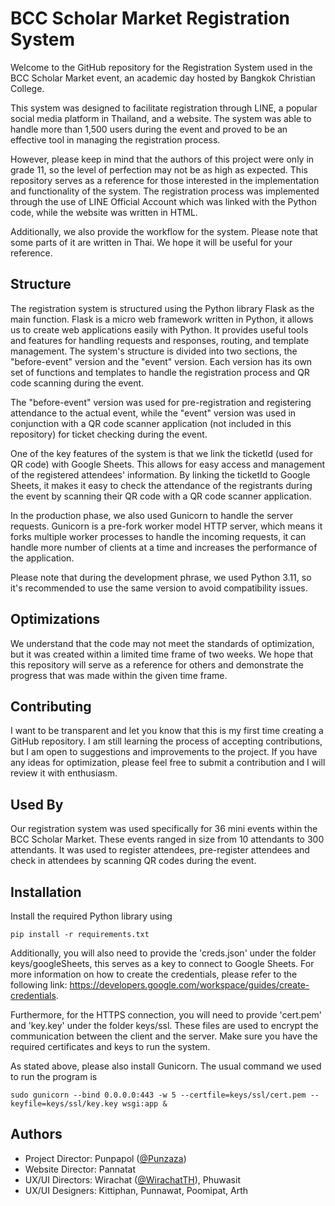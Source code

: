 
# BCC Scholar Market Registration System

Welcome to the GitHub repository for the Registration System used in the BCC Scholar Market event, an academic day hosted by Bangkok Christian College.

This system was designed to facilitate registration through LINE, a popular social media platform in Thailand, and a website. The system was able to handle more than 1,500 users during the event and proved to be an effective tool in managing the registration process.

However, please keep in mind that the authors of this project were only in grade 11, so the level of perfection may not be as high as expected. This repository serves as a reference for those interested in the implementation and functionality of the system. The registration process was implemented through the use of LINE Official Account which was linked with the Python code, while the website was written in HTML.

Additionally, we also provide the workflow for the system. Please note that some parts of it are written in Thai. We hope it will be useful for your reference.

## Structure
The registration system is structured using the Python library Flask as the main function. Flask is a micro web framework written in Python, it allows us to create web applications easily with Python. It provides useful tools and features for handling requests and responses, routing, and template management. The system's structure is divided into two sections, the "before-event" version and the "event" version. Each version has its own set of functions and templates to handle the registration process and QR code scanning during the event.

The "before-event" version was used for pre-registration and registering attendance to the actual event, while the "event" version was used in conjunction with a QR code scanner application (not included in this repository) for ticket checking during the event.

One of the key features of the system is that we link the ticketId (used for QR code) with Google Sheets. This allows for easy access and management of the registered attendees' information. By linking the ticketId to Google Sheets, it makes it easy to check the attendance of the registrants during the event by scanning their QR code with a QR code scanner application.

In the production phase, we also used Gunicorn to handle the server requests. Gunicorn is a pre-fork worker model HTTP server, which means it forks multiple worker processes to handle the incoming requests, it can handle more number of clients at a time and increases the performance of the application.

Please note that during the development phrase, we used Python 3.11, so it's recommended to use the same version to avoid compatibility issues.

## Optimizations

We understand that the code may not meet the standards of optimization, but it was created within a limited time frame of two weeks. We hope that this repository will serve as a reference for others and demonstrate the progress that was made within the given time frame.


## Contributing

I want to be transparent and let you know that this is my first time creating a GitHub repository. I am still learning the process of accepting contributions, but I am open to suggestions and improvements to the project. If you have any ideas for optimization, please feel free to submit a contribution and I will review it with enthusiasm. 
## Used By

Our registration system was used specifically for 36 mini events within the BCC Scholar Market. These events ranged in size from 10 attendants to 300 attendants. It was used to register attendees, pre-register attendees and check in attendees by scanning QR codes during the event.

## Installation

Install the required Python library using

```
pip install -r requirements.txt
```

Additionally, you will also need to provide the 'creds.json' under the folder keys/googleSheets, this serves as a key to connect to Google Sheets. For more information on how to create the credentials, please refer to the following link: https://developers.google.com/workspace/guides/create-credentials.

Furthermore, for the HTTPS connection, you will need to provide 'cert.pem' and 'key.key' under the folder keys/ssl. These files are used to encrypt the communication between the client and the server. Make sure you have the required certificates and keys to run the system.

As stated above, please also install Gunicorn. The usual command we used to run the program is

```
sudo gunicorn --bind 0.0.0.0:443 -w 5 --certfile=keys/ssl/cert.pem --keyfile=keys/ssl/key.key wsgi:app &
```
## Authors

- Project Director: Punpapol ([@Punzaza](https://www.github.com/Punzaza))
- Website Director: Pannatat
- UX/UI Directors: Wirachat ([@WirachatTH](https://www.github.com/WirachatTH)), Phuwasit
- UX/UI Designers: Kittiphan, Punnawat, Poomipat, Arth
